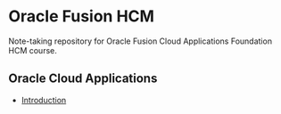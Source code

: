 # Oracle Fusion HCM

Note-taking repository for Oracle Fusion Cloud Applications Foundation HCM course.

## Oracle Cloud Applications

- [Introduction](./docs/cloud_apps_introduction.md)
